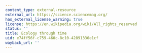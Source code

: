 ```yaml
---
content_type: external-resource
external_url: https://science.sciencemag.org/
has_external_license_warning: true
license: https://en.wikipedia.org/wiki/All_rights_reserved
status: ''
title: Ecology through time
uid: e74ff56f-c759-460c-8c10-42891330e1cf
wayback_url: ''
---
```


